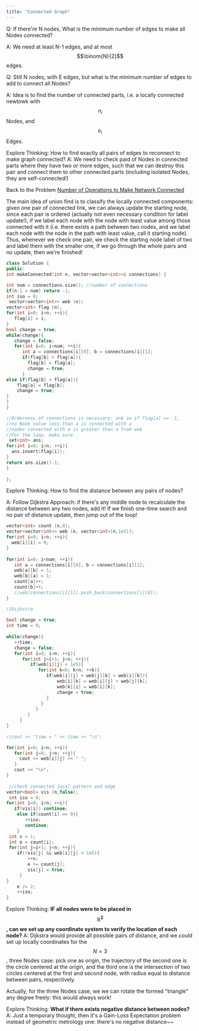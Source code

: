 ```yaml
---
title: "Connected Graph"
---
```


<link rel="stylesheet" href="https://cdn.jsdelivr.net/npm/katex@0.15.1/dist/katex.min.css" integrity="sha384-R4558gYOUz8mP9YWpZJjofhk+zx0AS11p36HnD2ZKj/6JR5z27gSSULCNHIRReVs" crossorigin="anonymous">
<script defer src="https://cdn.jsdelivr.net/npm/katex@0.15.1/dist/katex.min.js" integrity="sha384-z1fJDqw8ZApjGO3/unPWUPsIymfsJmyrDVWC8Tv/a1HeOtGmkwNd/7xUS0Xcnvsx" crossorigin="anonymous"></script>
<script defer src="https://cdn.jsdelivr.net/npm/katex@0.15.1/dist/contrib/auto-render.min.js" integrity="sha384-+XBljXPPiv+OzfbB3cVmLHf4hdUFHlWNZN5spNQ7rmHTXpd7WvJum6fIACpNNfIR" crossorigin="anonymous"
    onload="renderMathInElement(document.body);"></script>
 
Q: If there're N nodes, What is the minimum number of edges to make all Nodes connected? 

A: We need at least N-1 edges, and at most $$\binom{N}{2}$$ edges.

Q: Still N nodes, with E edges, but what is the minimum number of edges to add to connect all Nodes?

A: Idea is to find the number of connected parts, i.e. a locally connected newtowk with $$n_{i}$$ Nodes, and $$e_{i}$$ Edges.  

Explore Thinking: How to find exactly all pairs of edges to reconnect to make graph connected?
A: We need to check paid of Nodes in connected parts where they have two or more edges, such that we can destroy this pair and connect them to other connected parts (including isolated Nodes, they are self-connected!)

Back to the Problem [Number of Operations to Make Network Connected](https://leetcode.com/problems/number-of-operations-to-make-network-connected/)

The main idea of union find is to classify the locally connected components: given one pair of connected link, we can always update the starting node, since each pair is ordered (actually not even necessary condition for label update!), if we label each node with the node with least value among those connected with it (i.e. there exists a path between two nodes, and we label each node with the node in the path with least value, call it starting node). Thus, whenever we check one pair, we check the starting node label of two and label them with the smaller one, if we go through the whole pairs and no update, then we're finished!   

```cpp
class Solution {
public:
int makeConnected(int n, vector<vector<int>>& connections) {

int num = connections.size(); //number of connections
if(n-1 > num) return -1;
int iso = 0;
 vector<vector<int>> web (n);
vector<int> flag (n);
for(int i=0; i<n; ++i){
   flag[i] = i; 
}
bool change = true;
while(change){
   change = false; 
   for(int i=0; i<num; ++i){
      int a = connections[i][0], b = connections[i][1];
      if(flag[b] > flag[a]){
        flag[b] = flag[a];
        change = true;
      }    
else if(flag[b] < flag[a]){
    flag[a] = flag[b];
    change = true;
}    
}
}

//Orderness of connections is necessary: a>b so if flag[a] == -1, 
//no Node value less than a is connected with a
//nodes connected with a is greater than a from web
//For the loop, make sure
 set<int> ans;  
for(int i=0; i<n; ++i){
  ans.insert(flag[i]); 
}
return ans.size()-1;
}
    
};

```

Explore Thinking: How to find the distance between any pairs of nodes?

A: Follow Dijkstra Approach: if there's any middle node to recalculate the distance between any two nodes, add it! If we finish one-time search and no pair of distance update, then jump out of the loop!

```cpp
vector<int> count (n,0);
vector<vector<int>> web (n, vector<int>(n,1e5));
for(int i=0; i<n; ++i){
  web[i][i] = 0; 
}
        
for(int i=0; i<num; ++i){
   int a = connections[i][0], b = connections[i][1]; 
   web[a][b] = 1;
   web[b][a] = 1;
   count[a]++;
   count[b]++;   
   //web[connections[i][1]].push_back(connections[i][0]);  
}

//Dijkstra
 
bool change = true;
int time = 0;
        
while(change){
   ++time; 
   change = false; 
   for(int i=0; i<n; ++i){
      for(int j=i+1; j<n; ++j){
         if(web[i][j] < 1e5){
            for(int k=0; k<n; ++k){
               if(web[i][j] + web[j][k] < web[i][k]){
                   web[i][k] = web[i][j] + web[j][k]; 
                   web[k][i] = web[i][k];
                   change = true;
               }    
             } 
           }   
        }
     }  
}
       
//cout << "time = " << time << "\n";

for(int i=0; i<n; ++i){
   for(int j=0; j<n; ++j){
     cout << web[i][j] << " "; 
   }
   cout << "\n";
}
        
 //check connected local pattern and edge
vector<bool> vis (n,false);
 int iso = 0;
for(int i=0; i<n; ++i){
   if(vis[i]) continue;
    else if(count[i] == 0){
       ++iso;
       continue;
    } 
 int v = 1;
 int e = count[i]; 
 for(int j=i+1; j<n; ++j){
    if(!vis[j] && web[i][j] < 1e5){
        ++v;
        e += count[j];
        vis[j] = true;
     }  
}
    e /= 2; 
    ++iso;
}
```

Explore Thinking: **IF all nodes were to be placed in $$\mathbb{R}^{2}$$, can we set up any coordinate system to verify the location of each node?**
A: Dijkstra would provide all possible pairs of distance, and we could set up locally coordinates for the $$N = 3$$, three Nodes case: pick one as origin, the trajectory of the second one is the circle centered at the origin, and the third one is the intersection of two circles centered at the first and second node, with radius equal to distance between pairs, respectively.

Actually, for the three Nodes case, we we can rotate the formed "triangle" any degree freely: this would always work!

Explore Thinking: **What if there exists negative distance between nodes?**
A: Just a temporary thought, then it's a Gain-Loss Expectation problem instead of geometric metrology one: there's no negative distance~~



